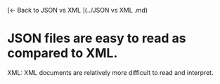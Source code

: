 [← Back to JSON vs XML ](../JSON vs XML .md)

# JSON files are easy to read as compared to XML.

XML: XML documents are relatively more difficult to read and interpret.